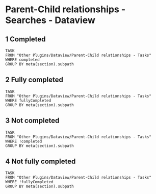# Parent-Child relationships - Searches - Dataview

## 1 Completed

```dataview
TASK
FROM "Other Plugins/Dataview/Parent-Child relationships - Tasks"
WHERE completed
GROUP BY meta(section).subpath
```

## 2 Fully completed

```dataview
TASK
FROM "Other Plugins/Dataview/Parent-Child relationships - Tasks"
WHERE fullyCompleted
GROUP BY meta(section).subpath
```

## 3 Not completed

```dataview
TASK
FROM "Other Plugins/Dataview/Parent-Child relationships - Tasks"
WHERE !completed
GROUP BY meta(section).subpath
```

## 4 Not fully completed

```dataview
TASK
FROM "Other Plugins/Dataview/Parent-Child relationships - Tasks"
WHERE !fullyCompleted
GROUP BY meta(section).subpath
```

